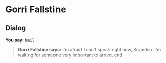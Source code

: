 # Gorri Fallstine







## Dialog

**You say:** `hail`



>**Gorri Fallstine says:** I'm afraid I can't speak right now, Soandso.  I'm waiting for someone very important to arrive.
end
